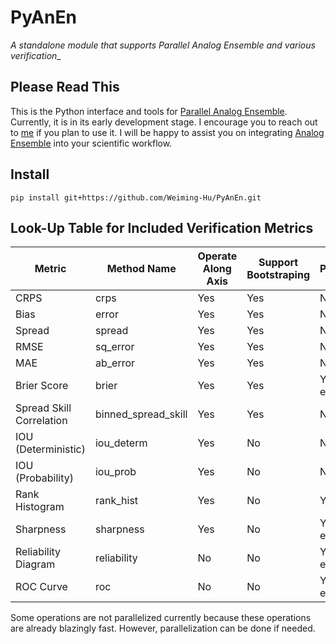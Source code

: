 # PyAnEn

_A standalone module that supports Parallel Analog Ensemble and various verification__

## Please Read This

This is the Python interface and tools for [Parallel Analog Ensemble](https://weiming-hu.github.io/AnalogsEnsemble/). Currently, it is in its early development stage. I encourage you to reach out to [me](https://weiming-hu.github.io/) if you plan to use it. I will be happy to assist you on integrating [Analog Ensemble](https://weiming-hu.github.io/AnalogsEnsemble/) into your scientific workflow.


## Install

```
pip install git+https://github.com/Weiming-Hu/PyAnEn.git
```

## Look-Up Table for Included Verification Metrics

| **Metric**               | **Method Name**     | **Operate Along Axis** | **Support Bootstraping** | **Parallelizable** |
|--------------------------|---------------------|------------------------|--------------------------|--------------------|
| CRPS                     | crps                | Yes                    | Yes                      | No                 |
| Bias                     | error               | Yes                    | Yes                      | No                 |
| Spread                   | spread              | Yes                    | Yes                      | No                 |
| RMSE                     | sq_error            | Yes                    | Yes                      | No                 |
| MAE                      | ab_error            | Yes                    | Yes                      | No                 |
| Brier Score              | brier               | Yes                    | Yes                      | Yes for ensembles  |
| Spread Skill Correlation | binned_spread_skill | Yes                    | Yes                      | No                 |
| IOU (Deterministic)      | iou_determ          | Yes                    | No                       | No                 |
| IOU (Probability)        | iou_prob            | Yes                    | No                       | No                 |
| Rank Histogram           | rank_hist           | Yes                    | No                       | Yes                |
| Sharpness                | sharpness           | Yes                    | No                       | Yes for ensembles  |
| Reliability Diagram      | reliability         | No                     | No                       | Yes for ensembles  |
| ROC Curve                | roc                 | No                     | No                       | Yes for ensembles  |

Some operations are not parallelized currently because these operations are already blazingly fast. However, parallelization can be done if needed.
